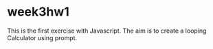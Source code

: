 # week3hw1
This is the first exercise with Javascript. The aim is to create a looping Calculator using prompt. 

